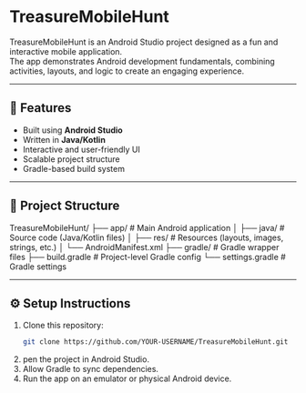 # TreasureMobileHunt

TreasureMobileHunt is an Android Studio project designed as a fun and interactive mobile application.  
The app demonstrates Android development fundamentals, combining activities, layouts, and logic to create an engaging experience.

---

## 🚀 Features
- Built using **Android Studio**
- Written in **Java/Kotlin**
- Interactive and user-friendly UI
- Scalable project structure
- Gradle-based build system

---

## 📂 Project Structure
TreasureMobileHunt/
├── app/ # Main Android application
│ ├── java/ # Source code (Java/Kotlin files)
│ ├── res/ # Resources (layouts, images, strings, etc.)
│ └── AndroidManifest.xml
├── gradle/ # Gradle wrapper files
├── build.gradle # Project-level Gradle config
└── settings.gradle # Gradle settings


---

## ⚙️ Setup Instructions
1. Clone this repository:
   ```bash
   git clone https://github.com/YOUR-USERNAME/TreasureMobileHunt.git
   
2. pen the project in Android Studio.
3. Allow Gradle to sync dependencies.
4. Run the app on an emulator or physical Android device.